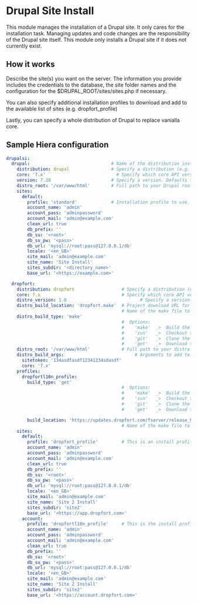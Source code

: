Drupal Site Install
===================

This module manages the installation of a Drupal site. It only cares for the installation task.
Managing updates and code changes are the responsibility of the Drupal site itself.
This module only installs a Drupal site if it does not currently exist.

How it works
------------

Describe the site(s) you want on the server. The information you provide includes the
credentials to the database, the site folder names and the configuration for the
$DRUPAL_ROOT/sites/sites.php if necessary.

You can also specify additional installation profiles to download and add to the available
list of sites (e.g. dropfort_profile)

Lastly, you can specify a whole distribution of Drupal to replace vanialla core.

Sample Hiera configuration
--------------------------

````yaml
drupalsi:
  drupal:                               # Name of the distribution installation
    distribution: drupal                # Specify a distribution (e.g. commerce_kickstart, wetkit). Defaults to 'drupal'
    core: '7.x'                           # Specify which core API version (e.g. 6.x, 7.x, 8.x). Defaults to '7.x'
    version: 7.28                       # Specify a version. Defaults to the latest stable
    distro_root: '/var/www/html'        # Full path to your Drupal root directory. This will create your site root folder at '/var/www/html/<distroname>'
    sites:
      default:
        profile: 'standard'             # Installation profile to use. Defaults to "standard"
        account_name: 'admin'
        account_pass: 'adminpassword'
        account_mail: 'admin@example.com'
        clean_url: true
        db_prefix: ''
        db_su: '<root>'
        db_su_pw: '<pass>'
        db_url: 'mysql://root:pass@127.0.0.1/db'
        locale: '<en_GB>'
        site_mail: 'admin@example.com'
        site_name: 'Site Install'
        sites_subdir: '<directory_name>'
        base_url: '<https://example.com>'

  dropfort:
    distribution: dropfort                  # Specify a distribution (e.g. commerce_kickstart, wetkit). Defaults to 'drupal'
    core: 7.x                               # Specify which core API version (e.g. 6.x, 7.x, 8.x). Defaults to '7.x'
    distro_version: 1.0                            # Specify a version. Defaults to the latest stable
    distro_build_location: 'dropfort.make'  # Project download URL for your distribution. Defaults to https://update.drupal.org/release_history
                                            # Name of the make file to build the site with or the url of the distro's location.
    distro_build_type: 'make'
                                            #  Options:
                                            #    'make'  _>  Build the site using a drush make file
                                            #    'svn'   _>  Checkout the site with Subversion
                                            #    'git'   _>  Clone the site with Git
                                            #    'get'   _>  Download the Drupal distribution with an HTTP GET request
    distro_root: '/var/www/html'            # Full path to your distro root directory. In this case would create '/var/www/html/dropfort'.
    distro_build_args:                           # Arguments to add to the build_location method. For example with 'get' requests, adds key/value pairs to the URL via querystring parameters. Defaults to ''.
      sitetoken: '134asdfasdf12341234sdasdf'
      core: '7.x'
    profiles:
      dropfortl10n_profile:
        build_type: 'get'
                                            #  Options:
                                            #    'make'  _>  Build the site using a drush make file
                                            #    'svn'   _>  Checkout the site with Subversion
                                            #    'git'   _>  Clone the site with Git
                                            #    'get'   _>  Download the Drupal distribution with an HTTP GET request

        build_location: 'https://updates.dropfort.com/fserver/release_history'
                                            # Name of the make file to build the site with or the url of the profile's location:
    sites:
      default:
        profile: 'dropfort_profile'         # This is an install profile which comes with this distribution
        account_name: 'admin'
        account_pass: 'adminpassword'
        account_mail: 'admin@example.com'
        clean_url: true
        db_prefix: ''
        db_su: '<root>'
        db_su_pw: '<pass>'
        db_url: 'mysql://root:pass@127.0.0.1/db'
        locale: '<en_GB>'
        site_mail: 'admin@example.com'
        site_name: 'Site 2 Install'
        sites_subdir: 'site2'
        base_url: '<https://app.dropfort.com>'
      account:
        profile: 'dropfortl10n_profile'     # This is the install profile we added in the config above
        account_name: 'admin'
        account_pass: 'adminpassword'
        account_mail: 'admin@example.com'
        clean_url: true
        db_prefix: ''
        db_su: '<root>'
        db_su_pw: '<pass>'
        db_url: 'mysql://root:pass@127.0.0.1/db'
        locale: '<en_GB>'
        site_mail: 'admin@example.com'
        site_name: 'Site 2 Install'
        sites_subdir: 'site2'
        base_url: '<https://account.dropfort.com>'

````